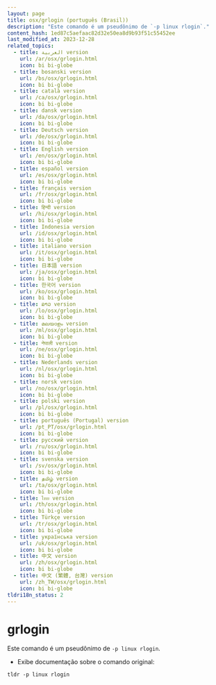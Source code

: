 ```yaml
---
layout: page
title: osx/grlogin (português (Brasil))
description: "Este comando é um pseudônimo de `-p linux rlogin`."
content_hash: 1ed87c5aefaac82d32e50ea8d9b93f51c55452ee
last_modified_at: 2023-12-28
related_topics:
  - title: العربية version
    url: /ar/osx/grlogin.html
    icon: bi bi-globe
  - title: bosanski version
    url: /bs/osx/grlogin.html
    icon: bi bi-globe
  - title: català version
    url: /ca/osx/grlogin.html
    icon: bi bi-globe
  - title: dansk version
    url: /da/osx/grlogin.html
    icon: bi bi-globe
  - title: Deutsch version
    url: /de/osx/grlogin.html
    icon: bi bi-globe
  - title: English version
    url: /en/osx/grlogin.html
    icon: bi bi-globe
  - title: español version
    url: /es/osx/grlogin.html
    icon: bi bi-globe
  - title: français version
    url: /fr/osx/grlogin.html
    icon: bi bi-globe
  - title: हिन्दी version
    url: /hi/osx/grlogin.html
    icon: bi bi-globe
  - title: Indonesia version
    url: /id/osx/grlogin.html
    icon: bi bi-globe
  - title: italiano version
    url: /it/osx/grlogin.html
    icon: bi bi-globe
  - title: 日本語 version
    url: /ja/osx/grlogin.html
    icon: bi bi-globe
  - title: 한국어 version
    url: /ko/osx/grlogin.html
    icon: bi bi-globe
  - title: ລາວ version
    url: /lo/osx/grlogin.html
    icon: bi bi-globe
  - title: മലയാളം version
    url: /ml/osx/grlogin.html
    icon: bi bi-globe
  - title: नेपाली version
    url: /ne/osx/grlogin.html
    icon: bi bi-globe
  - title: Nederlands version
    url: /nl/osx/grlogin.html
    icon: bi bi-globe
  - title: norsk version
    url: /no/osx/grlogin.html
    icon: bi bi-globe
  - title: polski version
    url: /pl/osx/grlogin.html
    icon: bi bi-globe
  - title: português (Portugal) version
    url: /pt_PT/osx/grlogin.html
    icon: bi bi-globe
  - title: русский version
    url: /ru/osx/grlogin.html
    icon: bi bi-globe
  - title: svenska version
    url: /sv/osx/grlogin.html
    icon: bi bi-globe
  - title: தமிழ் version
    url: /ta/osx/grlogin.html
    icon: bi bi-globe
  - title: ไทย version
    url: /th/osx/grlogin.html
    icon: bi bi-globe
  - title: Türkçe version
    url: /tr/osx/grlogin.html
    icon: bi bi-globe
  - title: українська version
    url: /uk/osx/grlogin.html
    icon: bi bi-globe
  - title: 中文 version
    url: /zh/osx/grlogin.html
    icon: bi bi-globe
  - title: 中文 (繁體, 台灣) version
    url: /zh_TW/osx/grlogin.html
    icon: bi bi-globe
tldri18n_status: 2
---
```

# grlogin

Este comando é um pseudônimo de `-p linux rlogin`.

- Exibe documentação sobre o comando original:

`tldr -p linux rlogin`
